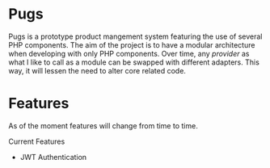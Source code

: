 # Pugs
Pugs is a prototype product mangement system featuring the use of several PHP components. The aim of the project is to have a modular architecture when developing with only PHP components. Over time, any *provider* as what I like to call as a module can be swapped with different adapters. This way, it will lessen the need to alter core related code.

# Features
As of the moment features will change from time to time.

Current Features
* JWT Authentication